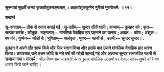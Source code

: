 **सुस्नातां सुदतीं कन्यां कृतकौतुकमङ्गलाम् ।** **आहतांशुकयुग्मेन भूषितां भूषणोत्तमै: ॥ ११॥** 

**शब्दार्थ** 

**सु-स्नाताम्—** **ठीक से स्नान कराई गई** **; सु-दतीम्—** **सुन्दर दाँतों वाली** **; कन्याम्—** **दुलहन को** **; कृत—** **सश्पन्न करके** **; कौतुक-** **मङ्गलाम्—** **मांगलिक वैवाहिक हार पहनाने का उत्सव** **; आहत—** **कोरा** **; अंशुक—** **वष की** **; युग्मेन—** **जोड़ी से** **; भूषिताम्—** **अलंकृत** **; भूषण—** **गहनों से** **; उत्तमै:—** **सुन्दर सुन्दर।** **.** 

**दुलहन ने अपने दाँत साफ किये और फिर स्नान किया और इसके बाद उसने मांगलिक** **वैवाहिक हार धारण किया। तत्पश्चात् उसे उत्तम कोटि के नये वषों की जोड़ी पहनाई गई और** **अत्यन्त सुन्दर रत्नजटित गहनों से सजाया गया।** **तात्पर्य :** श्रील विश्वनाथ चक्रवर्ती के अनुसार मांगलिक उत्सवों पर केवल साफ-सुथरे कोरे वष धारण किये जाने चाहिए।  